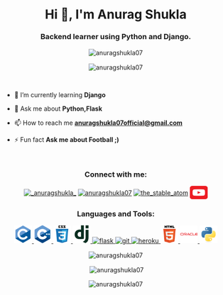 <h1 align="center">Hi 👋, I'm Anurag Shukla</h1>
<h3 align="center">Backend learner using Python and Django.</h3>

<p align="center"> <img src="https://komarev.com/ghpvc/?username=anuragshukla07&label=Profile%20views&color=0e75b6&style=flat" alt="anuragshukla07" align='center'/> </p>

<p align="center"><img align="center" src="https://github-profile-trophy.vercel.app/?username=anuragshukla07&theme=onedark" alt="anuragshukla07" /></a> </p>

<br />

<p align="center">

<!-- 🔭 I’m currently working on **Travel-Website** -->

- 🌱 I’m currently learning **Django**

- 💬 Ask me about **Python,Flask**

- 📫 How to reach me **anuragshukla07official@gmail.com**

- ⚡ Fun fact **Ask me about Football ;)**
  
 </p>
 
<br /> 

<!-- [![Anurag Shukla](https://activity-graph.herokuapp.com/graph?username=anuragshukla07&theme=react-dark)]() -->


<h3 align="center">Connect with me:</h3>
<p align="center">
<a href="https://twitter.com/_anuragshukla_" target="blank"><img align="center" src="https://raw.githubusercontent.com/rahuldkjain/github-profile-readme-generator/master/src/images/icons/Social/twitter.svg" alt="_anuragshukla_" height="30" width="40" /></a>
<a href="https://linkedin.com/in/anuragshukla07" target="blank"><img align="center" src="https://raw.githubusercontent.com/rahuldkjain/github-profile-readme-generator/master/src/images/icons/Social/linked-in-alt.svg" alt="anuragshukla07" height="30" width="40" /></a>
<a href="https://instagram.com/the_stable_atom" target="blank"><img align="center" src="https://raw.githubusercontent.com/rahuldkjain/github-profile-readme-generator/master/src/images/icons/Social/instagram.svg" alt="the_stable_atom" height="30" width="40" /></a>
<a href="https://www.youtube.com/channel/UCnTdHDEMpz6z796x9zBHrTg" target="blank"><img align="center" src="https://github.com/edent/SuperTinyIcons/blob/master/images/svg/youtube.svg" alt="anuragshukla07" height="30" width="40" /></a>
</p>

<h3 align="center">Languages and Tools:</h3>
<p align="center"> <a href="https://www.cprogramming.com/" target="_blank"> <img src="https://raw.githubusercontent.com/devicons/devicon/master/icons/c/c-original.svg" alt="c" width="40" height="40"/> </a> <a href="https://www.w3schools.com/cpp/" target="_blank"> <img src="https://raw.githubusercontent.com/devicons/devicon/master/icons/cplusplus/cplusplus-original.svg" alt="cplusplus" width="40" height="40"/> </a> <a href="https://www.w3schools.com/css/" target="_blank"> <img src="https://raw.githubusercontent.com/devicons/devicon/master/icons/css3/css3-original-wordmark.svg" alt="css3" width="40" height="40"/> </a> <a href="https://www.djangoproject.com/" target="_blank"> <img src="https://github.com/devicons/devicon/blob/master/icons/django/django-plain.svg" alt="django" width="40" height="40"/> </a> <a href="https://flask.palletsprojects.com/" target="_blank"> <img src="https://www.vectorlogo.zone/logos/pocoo_flask/pocoo_flask-icon.svg" alt="flask" width="40" height="40"/> </a> <a href="https://git-scm.com/" target="_blank"> <img src="https://www.vectorlogo.zone/logos/git-scm/git-scm-icon.svg" alt="git" width="40" height="40"/> </a> <a href="https://heroku.com" target="_blank"> <img src="https://www.vectorlogo.zone/logos/heroku/heroku-icon.svg" alt="heroku" width="40" height="40"/> </a> <a href="https://www.w3.org/html/" target="_blank"> <img src="https://raw.githubusercontent.com/devicons/devicon/master/icons/html5/html5-original-wordmark.svg" alt="html5" width="40" height="40"/> </a> <a href="https://www.oracle.com/" target="_blank"> <img src="https://raw.githubusercontent.com/devicons/devicon/master/icons/oracle/oracle-original.svg" alt="oracle" width="40" height="40"/> </a> <a href="https://www.python.org" target="_blank"> <img src="https://raw.githubusercontent.com/devicons/devicon/master/icons/python/python-original.svg" alt="python" width="40" height="40"/> </a> </p>

<p align="center"><img align="center" src="https://github-readme-stats.vercel.app/api/top-langs?username=anuragshukla07&show_icons=true&locale=en&layout=compact&theme=react" alt="anuragshukla07" /></p>

<p align="center">&nbsp;<img align="center" src="https://github-readme-stats.vercel.app/api?username=anuragshukla07&show_icons=true&locale=en&theme=react" alt="anuragshukla07" /></p>

<p align="center"><img align="center" src="https://github-readme-streak-stats.herokuapp.com/?user=anuragshukla07&theme=react" alt="anuragshukla07" /></p>
